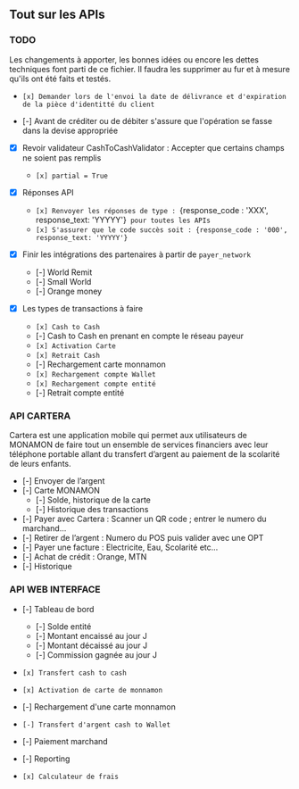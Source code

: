 ## Tout sur les APIs

### TODO

Les changements à apporter, les bonnes idées ou encore les dettes techniques font parti de 
ce fichier. Il faudra les supprimer au fur et à mesure qu'ils ont été faits et testés. 

* `[x] Demander lors de l'envoi la date de délivrance et d'expiration de la pièce d'identitté du client`

* [-] Avant de créditer ou de débiter s'assure que l'opération se fasse dans la devise appropriée

* [x]  Revoir validateur CashToCashValidator : Accepter que certains champs ne soient pas remplis
    - `[x] partial = True`

* [x]  Réponses API
    - `[x] Renvoyer les réponses de type : `{response_code : 'XXX', response_text: 'YYYYY'}` pour toutes les APIs`
    - `[x] S'assurer que le code succès soit : {response_code : '000', response_text: 'YYYYY'}`

* [x] Finir les intégrations des partenaires à partir de `payer_network` 
    - [-] World Remit 
    - [-] Small World 
    - [-] Orange money 

* [x] Les types de transactions à faire
    - `[x] Cash to Cash` 
    - [-]  Cash to Cash en prenant en compte le réseau payeur
    - `[x] Activation Carte` 
    - `[x] Retrait Cash` 
    - [-]  Rechargement carte monnamon
    - `[x] Rechargement compte Wallet`
    - `[x] Rechargement compte entité` 
    - [-] Retrait compte entité

    
### API CARTERA

Cartera est une application mobile qui permet aux utilisateurs de MONAMON de faire tout un ensemble de services 
financiers avec leur téléphone portable allant du transfert d’argent au paiement de la scolarité de leurs enfants. 

- [-] Envoyer de l’argent
- [-] Carte MONAMON 
    - [-] Solde, historique de la carte
    - [-] Historique des transactions
- [-] Payer avec Cartera : Scanner un QR code ; entrer le numero du marchand…
- [-] 	Retirer de l’argent : Numero du POS puis valider avec une OPT
- [-] Payer une facture : Electricite, Eau, Scolarité etc…
- [-] Achat de crédit : Orange, MTN
- [-] Historique


###	API WEB INTERFACE

- [-] Tableau de bord
    - [-] Solde entité
    - [-] Montant encaissé au jour J
    - [-] Montant décaissé au jour J
    - [-] Commission gagnée au jour J

- `[x] Transfert cash to cash`
- `[x] Activation de carte de monnamon`
-  [-] Rechargement d'une carte monnamon
- `[-] Transfert d'argent cash to Wallet`
-  [-] Paiement marchand
-  [-] Reporting
- `[x] Calculateur de frais`
